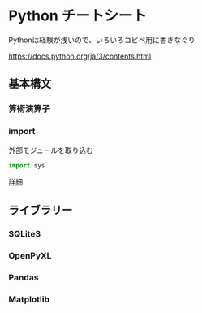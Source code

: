 # Python チートシート

Pythonは経験が浅いので、いろいろコピペ用に書きなぐり

https://docs.python.org/ja/3/contents.html

## 基本構文

### 算術演算子


### import
外部モジュールを取り込む
```Python
import sys
```
 [詳細](import.md)



## ライブラリー

### SQLite3

### OpenPyXL

### Pandas

### Matplotlib
